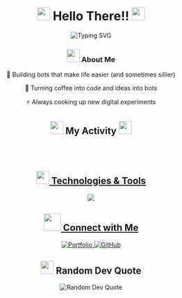 <h1 align="center">
    <img src="https://cdn.discordapp.com/emojis/814371796731953192.gif?size=96&quality=lossless" width="30px"/>
    Hello There!!
    <img src="https://cdn.discordapp.com/emojis/814371796731953192.gif?size=96&quality=lossless" width="30px"/>
</h1>

<div align="center">
    <img src="https://readme-typing-svg.herokuapp.com?font=Fira+Code&pause=1000&color=54A6FF&center=true&vCenter=true&width=435&lines=Bot+Developer;Game+Developer;Creative+Coder" alt="Typing SVG" />
</div>

<div align="center">
    <h3>
        <img src="https://cdn.discordapp.com/emojis/1183633671849250908.webp?size=96&quality=lossless" width="30px"/>
        About Me
    </h3>
    <p>🚀 Building bots that make life easier (and sometimes sillier)</p>
    <p>🤖 Turning coffee into code and ideas into bots</p>
    <p>⚡ Always cooking up new digital experiments</p>
</div>

<div align="center">
    <h2>
        <img src="https://cdn.discordapp.com/emojis/1103761921041248286.gif?size=96&quality=lossless" width="30px"/>
        My Activity
        <img src="https://cdn.discordapp.com/emojis/1103761921041248286.gif?size=96&quality=lossless" width="30px"/>
    </h2>
<a href="https://github.com/ahmeds-khalid">
<p><img src="https://github-readme-stats.vercel.app/api?username=ahmeds-khalid&theme=blue_navy&hide_border=false&include_all_commits=false&count_private=false" alt=""><br><br>
<img src="https://github-readme-streak-stats.herokuapp.com/?user=ahmeds-khalid&theme=blue_navy&hide_border=false" alt=""><br><br>
<img src="https://github-readme-stats.vercel.app/api/top-langs/?username=ahmeds-khalid&theme=blue_navy&hide_border=false&include_all_commits=false&count_private=false&layout=compact" alt=""></p>
</div>

<div align="center">
    <h2>
        <img src="https://cdn.discordapp.com/emojis/881836000979079188.webp?size=44&quality=lossless" width="30px"/>
        Technologies & Tools
    </h2>
<p>
<img src="https://skillicons.dev/icons?i=py,java,godot,html,css,js,flutter,dart,discord,bots,ps,pr&perline=6"/>
</p>
</div>

<div align="center">
    <h2>    
        <img src="https://cdn.discordapp.com/emojis/1173369239994896535.webp?size=96&quality=lossless" width="40px"/>  Connect with Me
    </h2>
<a href="https://ahmeds-khalid.github.io/" target="_blank">
<img src="https://img.shields.io/badge/Portfolio-%23000000.svg?style=for-the-badge&logo=firefox&logoColor=#FF7139" alt="Portfolio"/>
</a>
<a href="https://github.com/ahmeds-khalid" target="_blank">
<img src="https://img.shields.io/badge/github-%23121011.svg?style=for-the-badge&logo=github&logoColor=white" alt="GitHub"/>
</a>
</div>

<div align="center">
    <h2><img src="https://cdn.discordapp.com/emojis/642200350316691468.webp?size=96&quality=lossless" width="30px"/>  Random Dev Quote</h2>
<img src="https://quotes-github-readme.vercel.app/api?type=horizontal&theme=tokyonight" alt="Random Dev Quote"/>
</div>
